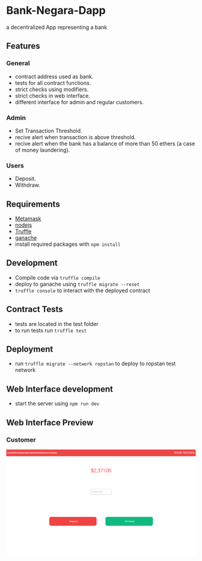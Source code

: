 # Bank-Negara-Dapp

a decentralized App representing a bank

## Features

### General

- contract address used as bank.
- tests for all contract functions.
- strict checks using modifiers.
- strict checks in web interface.
- different interface for admin and regular customers.

### Admin

- Set Transaction Threshold.
- recive alert when transaction is above threshold.
- recive alert when the bank has a balance of more than 50 ethers (a case of money laundering).

### Users

- Deposit.
- Withdraw.

## Requirements

- [Metamask](https://metamask.io/)
- [nodejs](https://nodejs.org/en/download/)
- [Truffle](https://www.trufflesuite.com/)
- [ganache](https://www.trufflesuite.com/ganache)
- install required packages with `npm install`

## Development

- Compile code via `truffle compile`
- deploy to ganache using `truffle migrate --reset`
- `truffle console` to interact with the deployed contract

## Contract Tests

- tests are located in the test folder
- to run tests run `truffle test`

## Deployment

- run `truffle migrate --network ropstan` to deploy to ropstan test network

## Web Interface development

- start the server using `npm run dev`

## Web Interface Preview

### Customer

![customers](./screens/customers.png)
